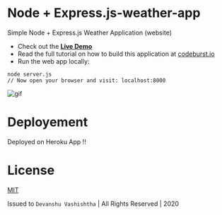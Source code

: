 # Node + Express.js-weather-app
Simple Node + Express.js Weather Application (website)

* Check out the **[Live Demo](https://web-codegrammer-weather-app.herokuapp.com/)**
* Read the full tutorial on how to build this application at [codeburst.io](https://codeburst.io)
* Run the web app locally:
```
node server.js
// Now open your browser and visit: localhost:8000
```
![gif](https://github.com/bmorelli25/simple-nodejs-weather-app/blob/master/giphy.gif?raw=true 'website gif')


# Deployement
Deployed on Heroku App !!

# License

[MIT](https://github.com/web-codegrammer/Node.js-Weather-App/blob/master/LICENSE)

Issued to ```Devanshu Vashishtha``` | All Rights Reserved | 2020

